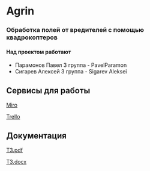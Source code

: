 # Agrin
### Обработка полей от вредителей с помощью квадрокоптеров
#### Над проектом работают
- Парамонов Павел 3 группа - PavelParamon
- Сигарев Алексей 3 группа - Sigarev Aleksei
## Сервисы для работы
[Miro](https://miro.com/app/dashboard/)

[Trello](https://trello.com/b/3RnuP10h/agrin)
## Документация
[ТЗ.pdf]()

[ТЗ.docx]()

